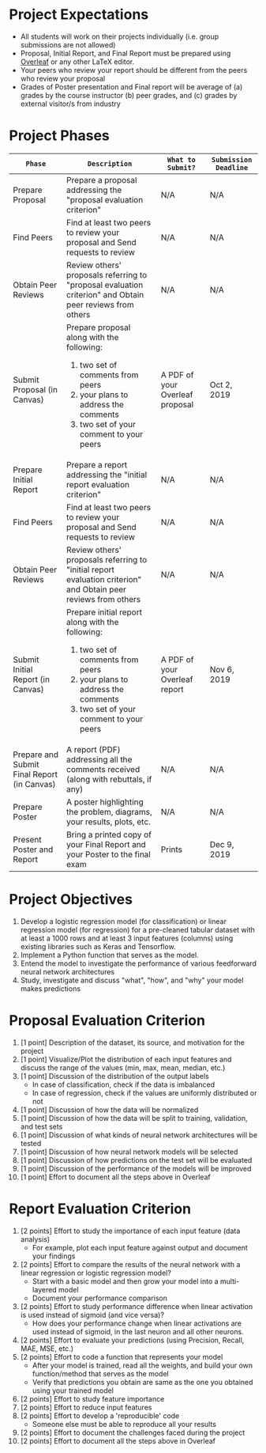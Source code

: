 # Project Expectations
* All students will work on their projects individually (i.e. group submissions are not allowed)
* Proposal, Initial Report, and Final Report must be prepared using <a href="https://www.overleaf.com/">Overleaf</a> or any other LaTeX editor.
* Your peers who review your report should be different from the peers who review your proposal
* Grades of Poster presentation and Final report will be average of (a) grades by the course instructor (b) peer grades, and (c) grades by external visitor/s from industry

# Project Phases
| `Phase` | `Description` | `What to Submit?` | `Submission Deadline` |
| -- | -- | -- | -- |
| Prepare Proposal | Prepare a proposal addressing the "proposal evaluation criterion" | N/A | N/A |
| Find Peers | Find at least two peers to review your proposal and Send requests to review | N/A | N/A |
| Obtain Peer Reviews | Review others' proposals referring to "proposal evaluation criterion" and Obtain peer reviews from others | N/A | N/A |
| Submit Proposal (in Canvas)| Prepare proposal along with the following: <ol><li>two set of comments from peers</li><li>your plans to address the comments</li><li>two set of your comment to your peers</li></ol> | A PDF of your Overleaf proposal | Oct  2, 2019 |
| Prepare Initial Report | Prepare a report addressing the "initial report evaluation criterion" | N/A | N/A |
| Find Peers | Find at least two peers to review your proposal and Send requests to review | N/A | N/A |
| Obtain Peer Reviews |Review others' proposals referring to "initial report evaluation criterion" and Obtain peer reviews from others | N/A | N/A |
| Submit Initial Report (in Canvas) | Prepare initial report along with the following: <ol><li>two set of comments from peers</li><li>your plans to address the comments</li><li>two set of your comment to your peers</li></ol> | A PDF of your Overleaf report | Nov 6, 2019 |
| Prepare and Submit Final Report (in Canvas) | A report (PDF) addressing all the comments received (along with rebuttals, if any) | N/A | N/A |
| Prepare Poster | A poster highlighting the problem, diagrams, your results, plots, etc. |  N/A | N/A | 
| Present Poster and Report | Bring a printed copy of your Final Report and your Poster to the final exam | Prints | Dec 9, 2019 | 

# Project Objectives
1. Develop a logistic regression model (for classification) or linear regression model (for regression) for a pre-cleaned tabular dataset with at least a 1000 rows and at least 3 input features (columns) using existing libraries such as Keras and Tensorflow.
1. Implement a Python function that serves as the model.
1. Entend the model to investigate the performance of various feedforward neural network architectures
1. Study, investigate and discuss "what", "how", and "why" your model makes predictions

# Proposal Evaluation Criterion
1. [1 point] Description of the dataset, its source, and motivation for the project
1. [1 point] Visualize/Plot the distribution of each input features and discuss the range of the values (min, max, mean, median, etc.)
1. [1 point] Discussion of the distribution of the output labels
    - In case of classification, check if the data is imbalanced
    - In case of regression, check if the values are uniformly distributed or not
1. [1 point] Discussion of how the data will be normalized
1. [1 point] Discussion of how the data will be split to training, validation, and test sets
1. [1 point] Discussion of what kinds of neural network architectures will be tested
1. [1 point] Discussion of how neural network models will be selected
1. [1 point] Discussion of how predictions on the test set will be evaluated
1. [1 point] Discussion of the performance of the models will be improved
1. [1 point] Effort to document all the steps above in Overleaf

# Report Evaluation Criterion
1. [2 points] Effort to study the importance of each input feature (data analysis)
    - For example, plot each input feature against output and document your findings
1. [2 points] Effort to compare the results of the neural network with a linear regression or logistic regression model?
    - Start with a basic model and then grow your model into a multi-layered model
    - Document your performance comparison
1. [2 points] Effort to study performance difference when linear activation is used instead of sigmoid (and vice versa)?
   - How does your performance change when linear activations are used instead of sigmoid, in the last neuron and all other neurons.
1. [2 points] Effort to evaluate your predictions (using Precision, Recall, MAE, MSE, etc.)
1. [2 points] Effort to code a function that represents your model
   - After your model is trained, read all the weights, and build your own function/method that serves as the model
   - Verify that predictions you obtain are same as the one you obtained using your trained model
1. [2 points] Effort to study feature importance
1. [2 points] Effort to reduce input features
1. [2 points] Effort to develop a 'reproducible' code
   - Someone else must be able to reproduce all your results
1. [2 points] Effort to document the challenges faced during the project
1. [2 points] Effort to document all the steps above in Overleaf

 
